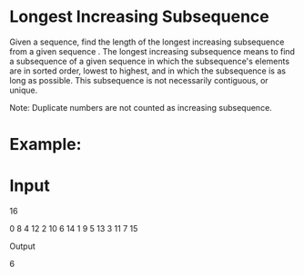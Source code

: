 # Longest Increasing Subsequence

Given a sequence, find the length of the longest increasing subsequence from a given sequence .
The longest increasing subsequence means to find a subsequence of a given sequence in which the subsequence's elements are in sorted order, lowest
to highest, and in which the subsequence is as long as possible. This subsequence is not necessarily contiguous, or unique.

Note: Duplicate numbers are not counted as increasing subsequence.

# Example:

# Input

16

0 8 4 12 2 10 6 14 1 9 5 13 3 11 7 15

Output

6







































































